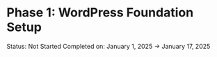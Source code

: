 # Phase 1: WordPress Foundation Setup

Status: Not Started
Completed on: January 1, 2025 → January 17, 2025